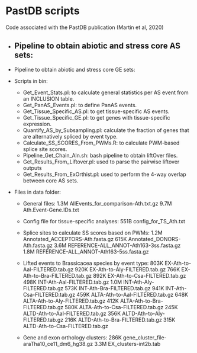 # PastDB scripts

Code associated with the PastDB publication (Martin et al, 2020) 

* Pipeline to obtain abiotic and stress core AS sets:
  - 


* Pipeline to obtain abiotic and stress core GE sets:

  

* Scripts in bin:
  - Get_Event_Stats.pl: to calculate general statistics per AS event from an INCLUSION table.
  - Get_PanAS_Events.pl: to define PanAS events.
  - Get_Tissue_Specific_AS.pl: to get tissue-specific AS events.
  - Get_Tissue_Specific_GE.pl: to get genes with tissue-specific expression.
  - Quantify_AS_by_Subsampling.pl: calculate the fraction of genes that are alternatively spliced by event type.
  - Calculate_SS_SCORES_From_PWMs.R: to calculate PWM-based splice site scores.
  - Pipeline_Get_Chain_Aln.sh: bash pipeline to obtain liftOver files.
  - Get_Results_From_Liftover.pl: used to parse the pairwise liftover outputs
  - Get_Results_From_ExOrthist.pl: used to perform the 4-way overlap between core AS sets.


* Files in data folder:
  - General files:
1.3M	AllEvents_for_comparison-Ath.txt.gz
9.7M	Ath.Event-Gene.IDs.txt

  - Config file for tissue-specific analyses:
551B	config_for_TS_Ath.txt

  - Splice sites to calculate SS scores based on PWMs:
1.2M	Annotated_ACCEPTORS-Ath.fasta.gz
615K	Annotated_DONORS-Ath.fasta.gz
3.6M	REFERENCE-ALL_ANNOT-Ath163-3ss.fasta.gz
1.8M	REFERENCE-ALL_ANNOT-Ath163-5ss.fasta.gz
  
  - Lifted events to Brassicacea species by event type:
803K	EX-Ath-to-Aal-FILTERED.tab.gz
920K	EX-Ath-to-Aly-FILTERED.tab.gz
766K	EX-Ath-to-Bra-FILTERED.tab.gz
892K	EX-Ath-to-Csa-FILTERED.tab.gz
498K	INT-Ath-Aal-FILTERED.tab.gz
1.0M	INT-Ath-Aly-FILTERED.tab.gz
573K	INT-Ath-Bra-FILTERED.tab.gz
941K	INT-Ath-Csa-FILTERED.tab.gz
459K	ALTA-Ath-to-Aal-FILTERED.tab.gz
648K	ALTA-Ath-to-Aly-FILTERED.tab.gz
412K	ALTA-Ath-to-Bra-FILTERED.tab.gz
580K	ALTA-Ath-to-Csa-FILTERED.tab.gz
245K	ALTD-Ath-to-Aal-FILTERED.tab.gz
356K	ALTD-Ath-to-Aly-FILTERED.tab.gz
216K	ALTD-Ath-to-Bra-FILTERED.tab.gz
315K	ALTD-Ath-to-Csa-FILTERED.tab.gz

  - Gene and exon orthology clusters:
286K	gene_cluster_file-araTha10_ce11_dm6_hg38.gz
3.3M	EX_clusters-int2b.tab
